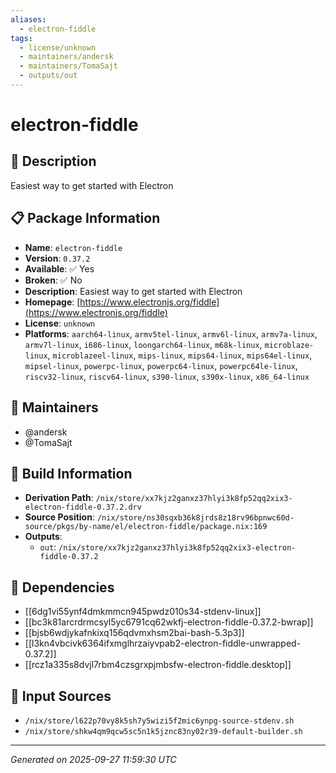 ```yaml
---
aliases:
  - electron-fiddle
tags:
  - license/unknown
  - maintainers/andersk
  - maintainers/TomaSajt
  - outputs/out
---
```


# electron-fiddle

## 📝 Description

Easiest way to get started with Electron

## 📋 Package Information

- **Name**: `electron-fiddle`
- **Version**: `0.37.2`
- **Available**: ✅ Yes
- **Broken**: ✅ No
- **Description**: Easiest way to get started with Electron
- **Homepage**: [https://www.electronjs.org/fiddle](https://www.electronjs.org/fiddle)
- **License**: `unknown`
- **Platforms**: `aarch64-linux`, `armv5tel-linux`, `armv6l-linux`, `armv7a-linux`, `armv7l-linux`, `i686-linux`, `loongarch64-linux`, `m68k-linux`, `microblaze-linux`, `microblazeel-linux`, `mips-linux`, `mips64-linux`, `mips64el-linux`, `mipsel-linux`, `powerpc-linux`, `powerpc64-linux`, `powerpc64le-linux`, `riscv32-linux`, `riscv64-linux`, `s390-linux`, `s390x-linux`, `x86_64-linux`
## 👥 Maintainers

- @andersk
- @TomaSajt


## 🔧 Build Information

- **Derivation Path**: `/nix/store/xx7kjz2ganxz37hlyi3k8fp52qq2xix3-electron-fiddle-0.37.2.drv`
- **Source Position**: `/nix/store/ns30sqxb36k8jrds8z18rv96bpnwc60d-source/pkgs/by-name/el/electron-fiddle/package.nix:169`
- **Outputs**:
  - `out`:  `/nix/store/xx7kjz2ganxz37hlyi3k8fp52qq2xix3-electron-fiddle-0.37.2`

## 🔗 Dependencies

- [[6dg1vi55ynf4dmkmmcn945pwdz010s34-stdenv-linux]]
- [[bc3k81arcrdrmcsyl5yc6791cq62wkfj-electron-fiddle-0.37.2-bwrap]]
- [[bjsb6wdjykafnkixq156qdvmxhsm2bai-bash-5.3p3]]
- [[l3kn4vbcivk6364ifxmglhrzaiyvpab2-electron-fiddle-unwrapped-0.37.2]]
- [[rcz1a335s8dvjl7rbm4czsgrxpjmbsfw-electron-fiddle.desktop]]

## 📁 Input Sources

- `/nix/store/l622p70vy8k5sh7y5wizi5f2mic6ynpg-source-stdenv.sh`
- `/nix/store/shkw4qm9qcw5sc5n1k5jznc83ny02r39-default-builder.sh`

---
*Generated on 2025-09-27 11:59:30 UTC*
